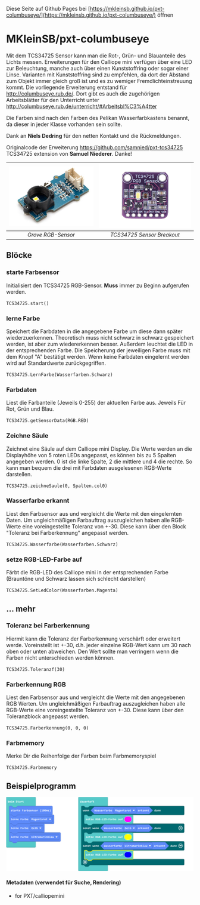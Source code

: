 Diese Seite auf Github Pages bei [https://mkleinsb.github.io/pxt-columbuseye/](https://mkleinsb.github.io/pxt-columbuseye/) öffnen

# MKleinSB/pxt-columbuseye 

Mit dem TCS34725 Sensor kann man die Rot-, Grün- und Blauanteile des Lichts messen. Erweiterungen für den Calliope mini verfügen über eine LED zur Beleuchtung, manche auch über einen Kunststoffring oder sogar einer Linse. Varianten mit Kunststoffring sind zu empfehlen, da dort der Abstand zum Objekt immer gleich groß ist und es zu wemiger Fremdlichteinstreuung kommt.
Die vorliegende Erweiterung entstand für http://columbuseye.rub.de/. Dort gibt es auch die zugehörigen Arbeitsblätter für den Unterricht unter http://columbuseye.rub.de/unterricht/#Arbeitsbl%C3%A4tter

Die Farben sind nach den Farben des Pelikan Wasserfarbkastens benannt, da dieser in jeder Klasse vorhanden sein sollte.

Dank an **Niels Dedring** für den netten Kontakt und die Rückmeldungen.

Originalcode der Erweiterung https://github.com/samnied/pxt-tcs34725 TCS34725 extension von **Samuel Niederer**. Danke!

| ![Grovesensor](https://github.com/MKleinSB/pxt-columbuseye/blob/master/grove.png) | ![Adafruitsensor](https://github.com/MKleinSB/pxt-columbuseye/blob/master/TCS34725.png) |
| :----------------------------------------------------------------------------------------------: | :----------------------------------------------------------------------------------------------------: |
|                                            _Grove RGB-Sensor_                                            |                                   _TCS34725 Sensor Breakout_                                   |


## Blöcke 
### starte Farbsensor

Initialisiert den TCS34725 RGB-Sensor. **Muss** immer zu Beginn aufgerufen werden.

```sig
TCS34725.start()
```

### lerne Farbe

Speichert die Farbdaten in die angegebene Farbe um diese dann später wiederzuerkennen. Theoretisch muss nicht schwarz in schwarz gespeichert werden, ist aber zum wiedererkennen besser. Außerdem leuchtet die LED in der entsprechenden Farbe. Die Speicherung der jeweiligen Farbe muss mit dem Knopf "A" bestätigt werden.
Wenn keine Farbdaten eingelernt werden wird auf Standardwerte zurückgegriffen.

```sig
TCS34725.LernFarbe(Wasserfarben.Schwarz)
```

### Farbdaten

Liest die Farbanteile (Jeweils 0-255) der aktuellen Farbe aus. Jeweils Für Rot, Grün und Blau.

```sig
TCS34725.getSensorData(RGB.RED)
```

### Zeichne Säule

Zeichnet eine Säule auf dem Calliope mini Display. Die Werte werden an die Displayhöhe von 5 roten LEDs angepasst, es können bis zu 5 Spalten angegeben werden. 0 ist die linke Spalte, 2 die mittlere und 4 die rechte. So kann man bequem die drei mit Farbdaten ausgelesenen RGB-Werte darstellen.  

```sig
TCS34725.zeichneSaule(0, Spalten.col0)
```

### Wasserfarbe erkannt

Liest den Farbsensor aus und vergleicht die Werte mit den eingelernten Daten. Um ungleichmäßigen Farbauftrag auszugleichen haben alle RGB-Werte eine voreingestellte Toleranz von +-30. Diese kann über den Block "Toleranz bei Farberkennung" angepasst werden. 

```sig
TCS34725.Wasserfarbe(Wasserfarben.Schwarz)
```

### setze RGB-LED-Farbe auf

Färbt die RGB-LED des Calliope mini in der entsprechenden Farbe (Brauntöne und Schwarz lassen sich schlecht darstellen)

```sig
TCS34725.SetLedColor(Wasserfarben.Magenta)
```

## ... mehr 
### Toleranz bei Farberkennung

Hiermit kann die Toleranz der Farberkennung verschärft oder erweitert werde. Voreinstellt ist +-30, d.h. jeder einzelne RGB-Wert kann um 30 nach oben oder unten abweichen. Den Wert sollte man verringern wenn die Farben nicht unterschieden werden können. 

```sig
TCS34725.Toleranzf(30)
```


### Farberkennung RGB

Liest den Farbsensor aus und vergleicht die Werte mit den angegebenen RGB Werten. Um ungleichmäßigen Farbauftrag auszugleichen haben alle RGB-Werte eine voreingestellte Toleranz von +-30. Diese kann über den Toleranzblock angepasst werden. 

```sig
TCS34725.Farberkennung(0, 0, 0)
```


### Farbmemory

Merke Dir die Reihenfolge der Farben beim Farbmemoryspiel

```sig
TCS34725.Farbmemory
```

## Beispielprogramm

![Grovesensor](https://github.com/MKleinSB/pxt-columbuseye/blob/master/mini-Screenshot.png)



#### Metadaten (verwendet für Suche, Rendering)

* for PXT/calliopemini
<script src="https://makecode.com/gh-pages-embed.js"></script><script>makeCodeRender("{{ site.makecode.home_url }}", "{{ site.github.owner_name }}/{{ site.github.repository_name }}");</script>
